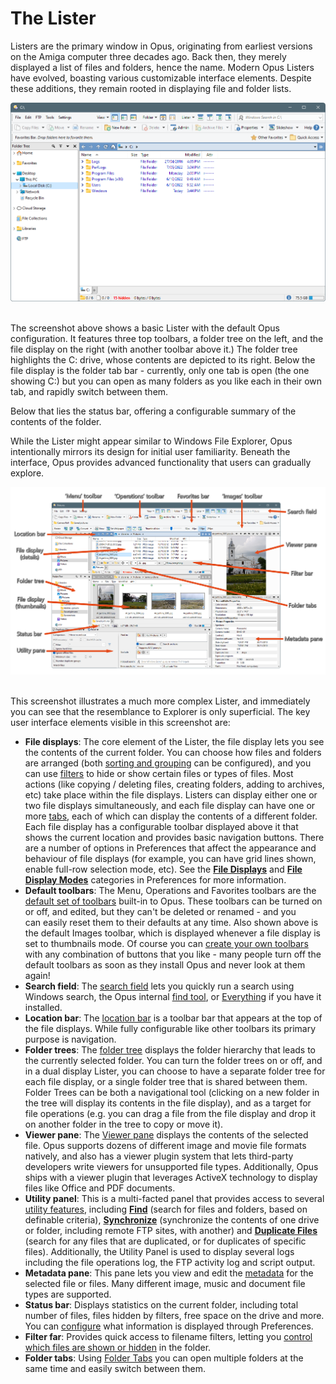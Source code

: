# The Lister

Listers are the primary window in Opus, originating from earliest versions on the Amiga computer three decades ago. Back then, they merely displayed a list of files and folders, hence the name. Modern Opus Listers have evolved, boasting various customizable interface elements. Despite these additions, they remain rooted in displaying file and folder lists.

![](/Manual/images/media/13/lister_simple.png) 

The screenshot above shows a basic Lister with the default Opus configuration. It features three top toolbars, a folder tree on the left, and the file display on the right (with another toolbar above it.) The folder tree highlights the C: drive, whose contents are depicted to its right. Below the file display is the folder tab bar - currently, only one tab is open (the one showing C:) but you can open as many folders as you like each in their own tab, and rapidly switch between them.

Below that lies the status bar, offering a configurable summary of the contents of the folder.

While the Lister might appear similar to Windows File Explorer, Opus intentionally mirrors its design for initial user familiarity. Beneath the interface, Opus provides advanced functionality that users can gradually explore.

![](/Manual/images/media/13/lister_complex.png) 

This screenshot illustrates a much more complex Lister, and immediately you can see that the resemblance to Explorer is only superficial. The key user interface elements visible in this screenshot are:

- **File displays**: The core element of the Lister, the file display lets you see the contents of the current folder. You can choose how files and folders are arranged (both [sorting and grouping](sorting_and_grouping/RAEDME.md) can be configured), and you can use [filters](searching_and_filtering/RAEDME.md) to hide or show certain files or types of files. Most actions (like copying / deleting files, creating folders, adding to archives, etc) take place within the file displays. Listers can display either one or two file displays simultaneously, and each file display can have one or more [tabs](/Manual/basic_concepts/the_lister/tabs/RAEDME.md), each of which can display the contents of a different folder. Each file display has a configurable toolbar displayed above it that shows the current location and provides basic navigation buttons. There are a number of options in Preferences that affect the appearance and behaviour of file displays (for example, you can have grid lines shown, enable full-row selection mode, etc). See the **[File Displays](/Manual/preferences/preferences_categories/file_displays/RAEDME.md)** and **[File Display Modes](/Manual/preferences/preferences_categories/file_display_modes/RAEDME.md)** categories in Preferences for more information.
- **Default toolbars**: The Menu, Operations and Favorites toolbars are the [default set of toolbars](/Manual/basic_concepts/the_lister/toolbars/the_default_toolbars/RAEDME.md) built-in to Opus. These toolbars can be turned on or off, and edited, but they can't be deleted or renamed - and you can easily reset them to their defaults at any time. Also shown above is the default Images toolbar, which is displayed whenever a file display is set to thumbnails mode. Of course you can [create your own toolbars](/Manual/customize/the_customize_dialog/toolbars.md) with any combination of buttons that you like - many people turn off the default toolbars as soon as they install Opus and never look at them again!
- **Search field**: The [search field](/Manual/basic_concepts/searching_and_filtering/windows_search.md) lets you quickly run a search using Windows search, the Opus internal [find tool](searching_and_filtering/find_files/RAEDME.md), or [Everything](/Manual/additional_functionality/everything_integration.md) if you have it installed.
- **Location bar**: The [location bar](/Manual/basic_concepts/the_lister/navigation/file_display_border.md) is a toolbar bar that appears at the top of the file displays. While fully configurable like other toolbars its primary purpose is navigation.
- **Folder trees**: The [folder tree](/Manual/basic_concepts/the_lister/navigation/folder_tree.md) displays the folder hierarchy that leads to the currently selected folder. You can turn the folder trees on or off, and in a dual display Lister, you can choose to have a separate folder tree for each file display, or a single folder tree that is shared between them. Folder Trees can be both a navigational tool (clicking on a new folder in the tree will display its contents in the file display), and as a target for file operations (e.g. you can drag a file from the file display and drop it on another folder in the tree to copy or move it).
- **Viewer pane**: The [Viewer pane](/Manual/basic_concepts/the_lister/viewer_pane.md) displays the contents of the selected file. Opus supports dozens of different image and movie file formats natively, and also has a viewer plugin system that lets third-party developers write viewers for unsupported file types. Additionally, Opus ships with a viewer plugin that leverages ActiveX technology to display files like Office and PDF documents.
- **Utility panel**: This is a multi-facted panel that provides access to several [utility features](/Manual/basic_concepts/the_lister/utility_panel.md), including **[Find](searching_and_filtering/find_files/RAEDME.md)** (search for files and folders, based on definable criteria), **[Synchronize](/Manual/file_operations/copying_moving_and_deleting_files/copying_updated_files/synchronize.md)** (synchronize the contents of one drive or folder, including remote FTP sites, with another) and **[Duplicate Files](/Manual/additional_functionality/duplicate_file_finder.md)** (search for any files that are duplicated, or for duplicates of specific files). Additionally, the Utility Panel is used to display several logs including the file operations log, the FTP activity log and script output.
- **Metadata pane**: This pane lets you view and edit the [metadata](/Manual/basic_concepts/the_lister/metadata_pane.md) for the selected file or files. Many different image, music and document file types are supported.
- **Status bar**: Displays statistics on the current folder, including total number of files, files hidden by filters, free space on the drive and more. You can [configure](/Manual/basic_concepts/the_lister/status_bar.md) what information is displayed through Preferences.
- **Filter far**: Provides quick access to filename filters, letting you [control which files are shown or hidden](searching_and_filtering/filter_bar.md) in the folder.
- **Folder tabs**: Using [Folder Tabs](/Manual/basic_concepts/the_lister/tabs/RAEDME.md) you can open multiple folders at the same time and easily switch between them.
